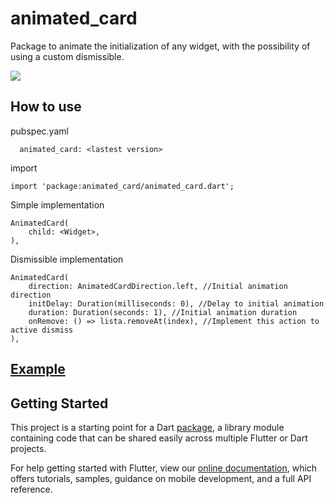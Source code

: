 # animated_card

Package to animate the initialization of any widget, with the possibility of using a custom dismissible.

![](https://github.com/davidsdearaujo/animated_card/raw/master/example.gif)

## How to use
pubspec.yaml
```
  animated_card: <lastest version>
```

import
```
import 'package:animated_card/animated_card.dart';
```

Simple implementation
```
AnimatedCard(
    child: <Widget>,
),
```

Dismissible implementation
```
AnimatedCard(
    direction: AnimatedCardDirection.left, //Initial animation direction 
    initDelay: Duration(milliseconds: 0), //Delay to initial animation
    duration: Duration(seconds: 1), //Initial animation duration
    onRemove: () => lista.removeAt(index), //Implement this action to active dismiss
),
```

## [Example](https://github.com/davidsdearaujo/animated_card/tree/master/example)


## Getting Started

This project is a starting point for a Dart
[package](https://flutter.io/developing-packages/),
a library module containing code that can be shared easily across
multiple Flutter or Dart projects.

For help getting started with Flutter, view our 
[online documentation](https://flutter.io/docs), which offers tutorials, 
samples, guidance on mobile development, and a full API reference.
